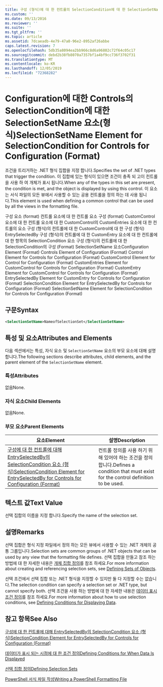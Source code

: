 ```yaml
---
title: 구성 (형식)에 대 한 컨트롤의 SelectionCondition에 대 한 SelectionSetName 요소 | Microsoft Docs
ms.custom: ''
ms.date: 09/13/2016
ms.reviewer: ''
ms.suite: ''
ms.tgt_pltfrm: ''
ms.topic: article
ms.assetid: 7dcaeadb-4e79-47a0-96e2-8952af26abbe
caps.latest.revision: 7
ms.openlocfilehash: 5db35a8094ea2bb966c8d6a96802c72f64c05c17
ms.sourcegitcommit: debd2b38fb8070a7357bf1a4bf9cc736f3702f31
ms.translationtype: MT
ms.contentlocale: ko-KR
ms.lasthandoff: 12/05/2019
ms.locfileid: "72368282"
---
```

# <a name="selectionsetname-element-for-selectioncondition-for-controls-for-configuration-format"></a><span data-ttu-id="a7e93-102">Configuration에 대한 Controls의 SelectionCondition에 대한 SelectionSetName 요소(형식)</span><span class="sxs-lookup"><span data-stu-id="a7e93-102">SelectionSetName Element for SelectionCondition for Controls for Configuration (Format)</span></span>

<span data-ttu-id="a7e93-103">조건을 트리거하는 .NET 형식 집합을 지정 합니다.</span><span class="sxs-lookup"><span data-stu-id="a7e93-103">Specifies the set of .NET types that trigger the condition.</span></span> <span data-ttu-id="a7e93-104">이 집합에 있는 형식이 있으면 조건이 충족 되 고이 컨트롤을 사용 하 여 개체가 표시 됩니다.</span><span class="sxs-lookup"><span data-stu-id="a7e93-104">When any of the types in this set are present, the condition is met, and the object is displayed by using this control.</span></span> <span data-ttu-id="a7e93-105">이 요소는 서식 파일의 모든 뷰에서 사용할 수 있는 공용 컨트롤을 정의 하는 데 사용 됩니다.</span><span class="sxs-lookup"><span data-stu-id="a7e93-105">This element is used when defining a common control that can be used by all the views in the formatting file.</span></span>

<span data-ttu-id="a7e93-106">구성 요소 (format) 컨트롤 요소에 대 한 컨트롤 요소 구성 (format) CustomControl 요소에 대 한 컨트롤 요소에 대 한 CustomControl의 CustomEntries 요소에 대 한 컨트롤의 요소 구성 (형식)의 컨트롤에 대 한 CustomControl에 대 한 구성 (형식) EntrySelectedBy 구성 (형식)의 컨트롤에 대 한 CustomEntry 요소에 대 한 컨트롤에 대 한 항목의 SelectionCondition 요소 구성 (형식)의 컨트롤에 대 한 SelectionCondition의 구성 (Format) SelectionSetName 요소</span><span class="sxs-lookup"><span data-stu-id="a7e93-106">Configuration Element (Format) Controls Element of Configuration (Format) Control Element for Controls for Configuration (Format) CustomControl Element for Control for Configuration (Format) CustomEntries Element for CustomControl for Controls for Configuration (Format) CustomEntry Element for CustomControl for Controls for Configuration (Format) EntrySelectedBy Element for CustomEntry for Controls for Configuration (Format) SelectionCondition Element for EntrySelectedBy for Controls for Configuration (Format) SelectionSetName Element for SelectionCondition for Controls for Configuration (Format)</span></span>

## <a name="syntax"></a><span data-ttu-id="a7e93-107">구문</span><span class="sxs-lookup"><span data-stu-id="a7e93-107">Syntax</span></span>

```xml
<SelectionSetName>NameofSelectionSet</SelectionSetName>
```

## <a name="attributes-and-elements"></a><span data-ttu-id="a7e93-108">특성 및 요소</span><span class="sxs-lookup"><span data-stu-id="a7e93-108">Attributes and Elements</span></span>

<span data-ttu-id="a7e93-109">다음 섹션에서는 특성, 자식 요소 및 `SelectionSetName` 요소의 부모 요소에 대해 설명 합니다.</span><span class="sxs-lookup"><span data-stu-id="a7e93-109">The following sections describe attributes, child elements, and the parent element of the `SelectionSetName` element.</span></span>

### <a name="attributes"></a><span data-ttu-id="a7e93-110">특성</span><span class="sxs-lookup"><span data-stu-id="a7e93-110">Attributes</span></span>

<span data-ttu-id="a7e93-111">없음</span><span class="sxs-lookup"><span data-stu-id="a7e93-111">None.</span></span>

### <a name="child-elements"></a><span data-ttu-id="a7e93-112">자식 요소</span><span class="sxs-lookup"><span data-stu-id="a7e93-112">Child Elements</span></span>

<span data-ttu-id="a7e93-113">없음</span><span class="sxs-lookup"><span data-stu-id="a7e93-113">None.</span></span>

### <a name="parent-elements"></a><span data-ttu-id="a7e93-114">부모 요소</span><span class="sxs-lookup"><span data-stu-id="a7e93-114">Parent Elements</span></span>

|<span data-ttu-id="a7e93-115">요소</span><span class="sxs-lookup"><span data-stu-id="a7e93-115">Element</span></span>|<span data-ttu-id="a7e93-116">설명</span><span class="sxs-lookup"><span data-stu-id="a7e93-116">Description</span></span>|
|-------------|-----------------|
|[<span data-ttu-id="a7e93-117">구성에 대 한 컨트롤에 대해 EntrySelectedBy의 SelectionCondition 요소 (형식)</span><span class="sxs-lookup"><span data-stu-id="a7e93-117">SelectionCondition Element for EntrySelectedBy for Controls for Configuration (Format)</span></span>](./selectioncondition-element-for-entryselectedby-for-controls-for-configuration-format.md)|<span data-ttu-id="a7e93-118">컨트롤 정의를 사용 하기 위해 있어야 하는 조건을 정의 합니다.</span><span class="sxs-lookup"><span data-stu-id="a7e93-118">Defines a condition that must exist for the control definition to be used.</span></span>|

## <a name="text-value"></a><span data-ttu-id="a7e93-119">텍스트 값</span><span class="sxs-lookup"><span data-stu-id="a7e93-119">Text Value</span></span>

<span data-ttu-id="a7e93-120">선택 집합의 이름을 지정 합니다.</span><span class="sxs-lookup"><span data-stu-id="a7e93-120">Specify the name of the selection set.</span></span>

## <a name="remarks"></a><span data-ttu-id="a7e93-121">설명</span><span class="sxs-lookup"><span data-stu-id="a7e93-121">Remarks</span></span>

<span data-ttu-id="a7e93-122">선택 집합은 형식 지정 파일에서 정의 하는 모든 뷰에서 사용할 수 있는 .NET 개체의 공통 그룹입니다.</span><span class="sxs-lookup"><span data-stu-id="a7e93-122">Selection sets are common groups of .NET objects that can be used by any view that the formatting file defines.</span></span> <span data-ttu-id="a7e93-123">선택 집합을 만들고 참조 하는 방법에 대 한 자세한 내용은 [개체 집합 정의](./defining-selection-sets.md)를 참조 하세요.</span><span class="sxs-lookup"><span data-stu-id="a7e93-123">For more information about creating and referencing selection sets, see [Defining Sets of Objects](./defining-selection-sets.md).</span></span>

<span data-ttu-id="a7e93-124">선택 조건에서 선택 집합 또는 .NET 형식을 지정할 수 있지만 둘 다 지정할 수는 없습니다.</span><span class="sxs-lookup"><span data-stu-id="a7e93-124">The selection condition can specify a selection set or .NET type, but cannot specify both.</span></span> <span data-ttu-id="a7e93-125">선택 조건을 사용 하는 방법에 대 한 자세한 내용은 [데이터 표시 조건 정의](./defining-conditions-for-displaying-data.md)를 참조 하세요.</span><span class="sxs-lookup"><span data-stu-id="a7e93-125">For more information about how to use selection conditions, see [Defining Conditions for Displaying Data](./defining-conditions-for-displaying-data.md).</span></span>

## <a name="see-also"></a><span data-ttu-id="a7e93-126">참고 항목</span><span class="sxs-lookup"><span data-stu-id="a7e93-126">See Also</span></span>

[<span data-ttu-id="a7e93-127">구성에 대 한 컨트롤에 대해 EntrySelectedBy의 SelectionCondition 요소 (형식)</span><span class="sxs-lookup"><span data-stu-id="a7e93-127">SelectionCondition Element for EntrySelectedBy for Controls for Configuration (Format)</span></span>](./selectioncondition-element-for-entryselectedby-for-controls-for-configuration-format.md)

[<span data-ttu-id="a7e93-128">데이터가 표시 되는 시점에 대 한 조건 정의</span><span class="sxs-lookup"><span data-stu-id="a7e93-128">Defining Conditions for When Data Is Displayed</span></span>](./defining-conditions-for-displaying-data.md)

[<span data-ttu-id="a7e93-129">선택 집합 정의</span><span class="sxs-lookup"><span data-stu-id="a7e93-129">Defining Selection Sets</span></span>](./defining-selection-sets.md)

[<span data-ttu-id="a7e93-130">PowerShell 서식 파일 작성</span><span class="sxs-lookup"><span data-stu-id="a7e93-130">Writing a PowerShell Formatting File</span></span>](./writing-a-powershell-formatting-file.md)
